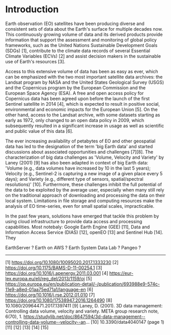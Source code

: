 
# Introduction

Earth observation (EO) satellites have been producing diverse and consistent sets of data about the Earth's surface for multiple decades now. This continuously growing volume of data and its derived products provide information that support the assessment and monitoring of global policy frameworks, such as the United Nations Sustainable Development Goals (SDGs) [1], contribute to the climate data records of several Essential Climate Variables (ECVs) [2] and assist decision makers in the sustainable use of Earth's resources [3].

Access to this extensive volume of data has been as easy as ever, which can be emphasized with the two most important satellite data archives: the Landsat program by NASA and the United States Geological Survey (USGS) and the Copernicus program by the European Commission and the European Space Agency (ESA). A free and open access policy for Copernicus data has been agreed upon before the launch of the first Sentinel satellite in 2014 [4], which is expected to result in positive social, environmental and economic impacts for the European Union [5]. On the other hand, access to the Landsat archive, with some datasets starting as early as 1972, only changed to an open data policy in 2009, which subsequently resulted in a significant increase in usage as well as scientific and public value of this data [6].

The ever increasing availability of petabytes of EO and other geospatial data has led to the designation of the term 'big Earth data' and started discussions about associated opportunities and challenges [7][8]. The characterization of big data challenges as 'Volume, Velocity and Variety' by Laney (2001) [9] has also been adapted in context of big Earth data: 'Volume (e.g., data volumes have increased by 10 in the last 5 years); Velocity (e.g., Sentinel-2 is capturing a new image of a given place every 5 days); and Variety (e.g., different type of sensors, spatial/spectral resolutions)' [10]. Furthermore, these challenges inhibit the full potential of the data to be exploited by the average user, especially when many still rely on the traditional approach of downloading and processing the data on their local system. Limitations in file storage and computing resources make the analysis of EO time-series, even for small spatial scales, impracticable.

In the past few years, solutions have emerged that tackle this problem by using cloud infrastructure to provide data access and processing capabilities.
Most notebaly: Google Earth Engine (GEE) [11], Data and Information Access Service (DIAS) [12], openEO [13] and Sentinel Hub [14].
They 

EarthServer ?
Earth on AWS ?
Earth System Data Lab ?
Pangeo ?

----

[1] https://doi.org/10.1080/10095020.2017.1333230
[2] https://doi.org/10.1175/BAMS-D-11-00254.1
[3] https://doi.org/10.1016/j.apenergy.2011.03.001
[4] https://eur-lex.europa.eu/eli/reg_del/2013/1159/oj
[5] https://op.europa.eu/en/publication-detail/-/publication/693988e9-574c-11e9-a8ed-01aa75ed71a1/language-en
[6] https://doi.org/10.1016/j.rse.2012.01.010
[7] https://doi.org/10.1080/17538947.2016.1264490
[8] 10.1080/20964471.2017.1397411
[9] Laney, D. (2001). 3D data management: Controlling data volume, velocity and variety. META group research note, 6(70), 1. 
    https://studylib.net/doc/8647594/3d-data-management--controlling-data-volume--velocity--an...
[10] 10.3390/data4040147 (page 1)
[11]
[12]
[13]
[14]
[15]
